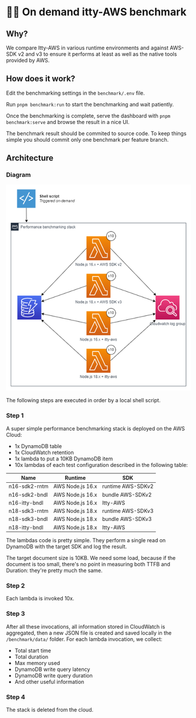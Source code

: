 # 🧑‍🔬 On demand itty-AWS benchmark

## Why?

We compare Itty-AWS in various runtime environments and against AWS-SDK v2 and v3 to ensure it performs at least as well as the native tools provided by AWS.

## How does it work?

Edit the benchmarking settings in the `benchmark/.env` file.

Run `pnpm benchmark:run` to start the benchmarking and wait patiently.

Once the benchmarking is complete, serve the dashboard with `pnpm benchmark:serve` and browse the result in a nice UI.

The benchmark result should be commited to source code. To keep things simple you should commit only one benchmark per feature branch.

## Architecture

### Diagram

![architecture](docs/architecture.png?raw=true)

The following steps are executed in order by a local shell script.

### Step 1

A super simple performance benchmarking stack is deployed on the AWS Cloud:

- 1x DynamoDB table
- 1x CloudWatch retention
- 1x lambda to put a 10KB DynamoDB item
- 10x lambdas of each test configuration described in the following table:

| Name          | Runtime          | SDK               |
| ------------- | ---------------- | ----------------- |
| n16-sdk2-rntm | AWS Node.js 16.x | runtime AWS-SDKv2 |
| n16-sdk2-bndl | AWS Node.js 16.x | bundle AWS-SDKv2  |
| n16-itty-bndl | AWS Node.js 16.x | Itty-AWS          |
| n18-sdk3-rntm | AWS Node.js 18.x | runtime AWS-SDKv3 |
| n18-sdk3-bndl | AWS Node.js 18.x | bundle AWS-SDKv3  |
| n18-itty-bndl | AWS Node.js 18.x | Itty-AWS          |

The lambdas code is pretty simple. They perform a single read on DynamoDB with the target SDK and log the result.

The target document size is 10KB. We need some load, because if the document is too small, there's no point in measuring both TTFB and Duration: they're pretty much the same.

### Step 2

Each lambda is invoked 10x.

### Step 3

After all these invocations, all information stored in CloudWatch is aggregated, then a new JSON file is created and saved locally in the `/benchmark/data/` folder. For each lambda invocation, we collect:

- Total start time
- Total duration
- Max memory used
- DynamoDB write query latency
- DynamoDB write query duration
- And other useful information

### Step 4

The stack is deleted from the cloud.

